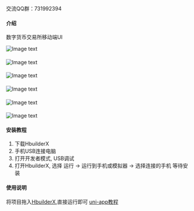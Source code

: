 交流QQ群：731992394

#### 介绍
数字货币交易所移动端UI

![Image text](doc/1.jpg) 
#### 
![Image text](doc/2.jpg) 
#### 
![Image text](doc/3.jpg) 
#### 
![Image text](doc/4.jpg) 
#### 
![Image text](doc/5.jpg) 
#### 
![Image text](doc/6.jpg) 

#### 安装教程

1. 下载HbuilderX
2. 手机USB连接电脑
3. 打开开发者模式, USB调试
4. 打开HbuilderX, 选择 运行 -> 运行到手机或模拟器 -> 选择连接的手机  等待安装

#### 使用说明
将项目拖入[HbuilderX](http://www.dcloud.io/hbuilderx.html),直接运行即可
[uni-app教程](https://uniapp.dcloud.io)
